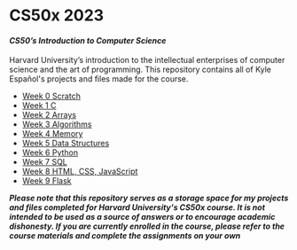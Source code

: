 # CS50x 2023
#### *CS50’s Introduction to Computer Science*
Harvard University’s introduction to the intellectual enterprises of computer science and the art of programming. This repository contains all of Kyle Español's projects and files made for the course.
- [Week 0 Scratch](https://github.com/kylekce/CS50x-2023/tree/main/Week%200)
- [Week 1 C](https://github.com/kylekce/CS50x-2023/tree/main/Week%201)
- [Week 2 Arrays](https://github.com/kylekce/CS50x-2023/tree/main/Week%202)
- [Week 3 Algorithms](https://github.com/kylekce/CS50x-2023/tree/main/Week%203)
- [Week 4 Memory](https://github.com/kylekce/CS50x-2023/tree/main/Week%204)
- [Week 5 Data Structures](https://github.com/kylekce/CS50x-2023/tree/main/Week%205)
- [Week 6 Python](https://github.com/kylekce/CS50x-2023/tree/main/Week%206)
- [Week 7 SQL](https://github.com/kylekce/CS50x-2023/tree/main/Week%207)
- [Week 8 HTML, CSS, JavaScript](https://github.com/kylekce/CS50x-2023/tree/main/Week%208)
- [Week 9 Flask](https://github.com/kylekce/CS50x-2023/tree/main/Week%209)

__*Please note that this repository serves as a storage space for my projects and files completed for Harvard University's CS50x course. It is not intended to be used as a source of answers or to encourage academic dishonesty. If you are currently enrolled in the course, please refer to the course materials and complete the assignments on your own*__
